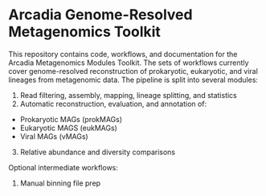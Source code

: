# Arcadia Genome-Resolved Metagenomics Toolkit

This repository contains code, workflows, and documentation for the Arcadia Metagenomics Modules Toolkit. The sets of workflows currently cover genome-resolved reconstruction of prokaryotic, eukaryotic, and viral lineages from metagenomic data. The pipeline is split into several modules: 

1. Read filtering, assembly, mapping, lineage splitting, and statistics 
2. Automatic reconstruction, evaluation, and annotation of: 
  - Prokaryotic MAGs (prokMAGs)
  - Eukaryotic MAGS (eukMAGs)
  - Viral MAGs (vMAGs) 
3. Relative abundance and diversity comparisons 

Optional intermediate workflows: 
1. Manual binning file prep
